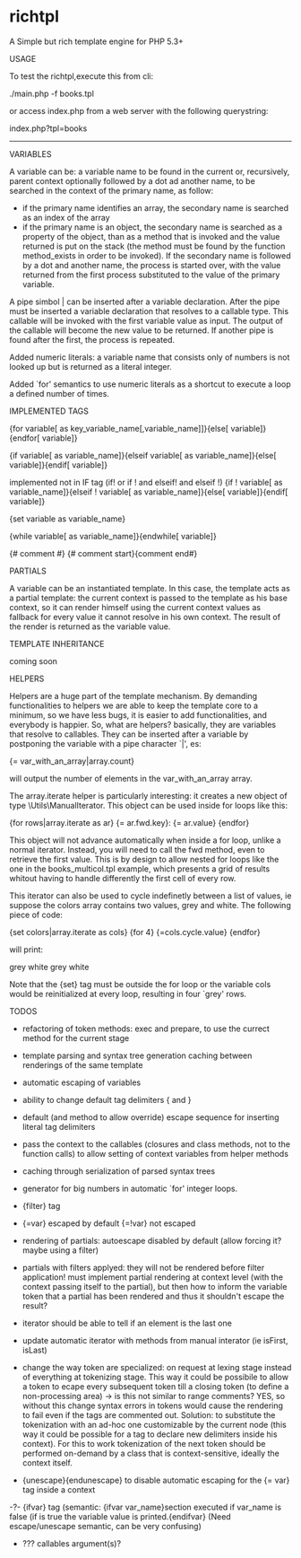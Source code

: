 richtpl
=======

A Simple but rich template engine for PHP 5.3+

USAGE

To test the richtpl,execute this from cli:

./main.php -f books.tpl

or access index.php from a web server with the following querystring:

index.php?tpl=books

---

VARIABLES

A variable can be:
a variable name to be found in the current or, recursively, parent context optionally followed by a dot ad another name, to be searched in the context of the primary name, as follow:
- if the primary name identifies an array, the secondary name is searched as an index of the array
- if the primary name is an object, the secondary name is searched as a property of the object, than as a method that is invoked and the value returned is put on the stack (the method must be found by the function method_exists in order to be invoked).
If the secondary name is followed by a dot and another name, the process is started over, with the value returned from the first process substituted to the value of the primary variable.

A pipe simbol | can be inserted after a variable declaration. After the pipe must be inserted a variable declaration that resolves to a callable type. This callable will be invoked with the first variable value as input. The output of the callable will become the new value to be returned. If another pipe is found after the first, the process is repeated.

Added numeric literals: a variable name that consists only of numbers is not looked up but is returned as a literal integer.

Added `for' semantics to use numeric literals as a shortcut to execute a loop a defined number of times.

IMPLEMENTED TAGS

{for variable[ as key_variable_name[,variable_name]]}{else[ variable]}{endfor[ variable]}

{if variable[ as variable_name]}{elseif variable[ as variable_name]}{else[ variable]}{endif[ variable]}

implemented not in IF tag (if! or if ! and elseif! and elseif !)
{if ! variable[ as variable_name]}{elseif ! variable[ as variable_name]}{else[ variable]}{endif[ variable]}

{set variable as variable_name}

{while variable[ as variable_name]}{endwhile[ variable]}

{# comment #}
{# comment start}{comment end#}


PARTIALS

A variable can be an instantiated template. In this case, the template acts as a partial template: the current context is passed to the template as his base context, so it can render himself using the current context values as fallback for every value it cannot resolve in his own context. The result of the render is returned as the variable value.


TEMPLATE INHERITANCE

coming soon

HELPERS

Helpers are a huge part of the template mechanism. By demanding functionalities to helpers we are able to keep the template core to a minimum, so we have less bugs, it is easier to add functionalities, and everybody is happier. So, what are helpers? basically, they are variables that resolve to callables. They can be inserted after a variable by postponing the variable with a pipe character `|', es:

{= var_with_an_array|array.count}

will output the number of elements in the var_with_an_array array.

The array.iterate helper is particularly interesting: it creates a new object of type \Utils\ManualIterator. This object can be used inside for loops like this:

{for rows|array.iterate as ar}
	{= ar.fwd.key}: {= ar.value}
{endfor}

This object will not advance automatically when inside a for loop, unlike a normal iterator. Instead, you will need to call the fwd method, even to retrieve the first value. This is by design to allow nested for loops like the one in the books_multicol.tpl example, which presents a grid of results whitout having to handle differently the first cell of every row.

This iterator can also be used to cycle indefinetly between a list of values, ie suppose the colors array contains two values, grey and white. The following piece of code:

{set colors|array.iterate as cols}
{for 4}
{=cols.cycle.value}
{endfor}

will print:

grey
white
grey
white

Note that the {set} tag must be outside the for loop or the variable cols would be reinitialized at every loop, resulting in four `grey' rows.

TODOS

- refactoring of token methods: exec and prepare, to use the currect method for the current stage

- template parsing and syntax tree generation caching between renderings of the same template

- automatic escaping of variables

- ability to change default tag delimiters { and }

- default (and method to allow override) escape sequence for inserting literal tag delimiters

- pass the context to the callables (closures and class methods, not to the function calls) to allow setting of context variables from helper methods

- caching through serialization of parsed syntax trees

- generator for big numbers in automatic `for' integer loops.

- {filter} tag

- {=var} escaped by default {=!var} not escaped

- rendering of partials: autoescape disabled by default (allow forcing it? maybe using a filter)

- partials with filters applyed: they will not be rendered before filter application! must implement partial rendering at context level (with the context passing itself to the partial), but then how to inform the variable token that a partial has been rendered and thus it shouldn't escape the result?

- iterator should be able to tell if an element is the last one

- update automatic iterator with methods from manual interator (ie isFirst, isLast)

- change the way token are specialized: on request at lexing stage instead of everything at tokenizing stage. This way it could be possibile to allow a token to ecape every subsequent token till a closing token (to define a non-processing area) -> is this not similar to range comments? YES, so without this change syntax errors in tokens would cause the rendering to fail even if the tags are commented out.
Solution: to substitute the tokenization with an ad-hoc one customizable by the current node (this way it could be possible for a tag to declare new delimiters inside his context).
For this to work tokenization of the next token should be performed on-demand by a class that is context-sensitive, ideally the context itself.

- {unescape}{endunescape} to disable automatic escaping for the {= var} tag inside a context

-?- {ifvar} tag (semantic: {ifvar var_name}section executed if var_name is false (if is true the variable value is printed.{endifvar} (Need escape/unescape semantic, can be very confusing)

- ??? callables argument(s)?
